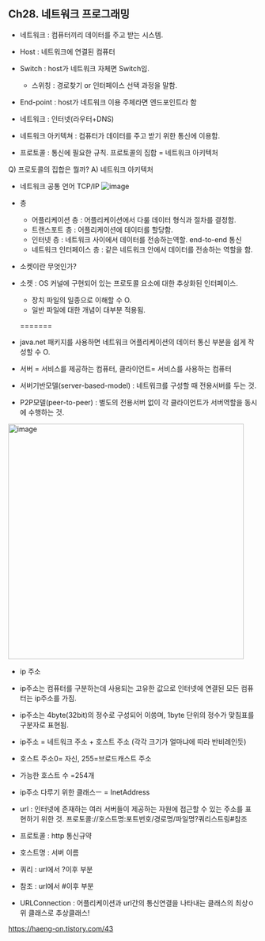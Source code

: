 ## Ch28. 네트워크 프로그래밍

- 네트워크 : 컴퓨터끼리 데이터를 주고 받는 시스템.

- Host : 네트워크에 연결된 컴퓨터
- Switch : host가 네트워크 자체면 Switch임.
  - 스위칭 : 경로찾기 or 인터페이스 선택 과정을 말함.
- End-point : host가 네트워크 이용 주체라면 엔드포인트라 함
- 네트워크 : 인터넷(라우터+DNS)

- 네트워크 아키텍쳐 : 컴퓨터가 데이터를 주고 받기 위한 통신에 이용함.
- 프로토콜 : 통신에 필요한 규칙. 프로토콜의 집합 = 네트워크 아키텍처

Q) 프로토콜의 집합은 뭘까?
A) 네트워크 아키텍처

- 네트워크 공통 언어 TCP/IP
![image](https://github.com/hyezg/java-study/assets/112006114/b4434651-587c-491a-91e2-24497624ca42)
- 층
  + 어플리케이션 층 : 어플리케이션에서 다룰 데이터 형식과 절차를 결정함.
  + 트랜스포트 층 : 어플리케이션에 데이터를 할당함.
  + 인터넷 층 : 네트워크 사이에서 데이터를 전송하는역할. end-to-end 통신
  + 네트워크 인터페이스 층 : 같은 네트워크 안에서 데이터를 전송하는 역할을 함.

 
- 소켓이란 무엇인가?
- 소켓 : OS 커널에 구현되어 있는 프로토콜 요소에 대한 추상화된 인터페이스.
  + 장치 파일의 일종으로 이해할 수 O.
  + 일반 파일에 대한 개념이 대부분 적용됨.

  =======
- java.net 패키지를 사용하면 네트워크 어플리케이션의 데이터 통신 부분을 쉽게 작성할 수 O.
- 서버 = 서비스를 제공하는 컴퓨터, 클라이언트= 서비스를 사용하는 컴퓨터
- 서버기반모델(server-based-model) : 네트워크를 구성할 때 전용서버를 두는 것.
- P2P모델(peer-to-peer) : 별도의 전용서버 없이 각 클라이언트가 서버역할을 동시에 수행하는 것.
<img width="476" alt="image" src="https://github.com/hyezg/java-study/assets/112006114/5fed1247-bb54-4a39-af91-0fc6aadd9c84">

- ip 주소
- ip주소는 컴퓨터를 구분하는데 사용되는 고유한 값으로 인터넷에 연결된 모든 컴퓨터는 ip주소를 가짐.
- ip주소는 4byte(32bit)의 정수로 구성되어 이씅며, 1byte 단위의 정수가 맞침표를 구분자로 표현됨.
- ip주소 = 네트워크 주소 + 호스트 주소  (각각 크기가 얼마냐에 따라 반비례인듯)
- 호스트 주소0= 자신, 255=브로드캐스트 주소
- 가능한 호스트 수 =254개
- ip주소 다루기 위한 클래스ㅡ = InetAddress

- url : 인터넷에 존재하는 여러 서버들이 제공하는 자원에 접근할 수 있는 주소를 표현하기 위한 것.
프로토콜://호스트명:포트번호/경로명/파일명?쿼리스트링#참조
- 프로토콜 : http 통신규약
- 호스트명 : 서버 이름
- 쿼리 : url에서 ?이후 부분
- 참조 : url에서 #이후 부분
- URLConnection : 어플리케이션과 url간의 통신연결을 나타내는 클래스의 최상ㅇ위 클래스로 추상클래스!

https://haeng-on.tistory.com/43 
